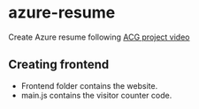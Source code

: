 # azure-resume
Create Azure resume following [ACG project video](https://www.youtube.com/watch?v=ieYrBWmkfno) 

## Creating frontend
- Frontend folder contains the website.
- main.js contains the visitor counter code.
